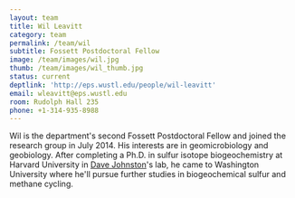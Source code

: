 ```yaml
---
layout: team
title: Wil Leavitt
category: team
permalink: /team/wil
subtitle: Fossett Postdoctoral Fellow
image: /team/images/wil.jpg
thumb: /team/images/wil_thumb.jpg
status: current
deptlink: 'http://eps.wustl.edu/people/wil-leavitt'
email: wleavitt@eps.wustl.edu
room: Rudolph Hall 235
phone: +1-314-935-8988
---
```


Wil is the department's second Fossett Postdoctoral Fellow and joined the research group in July 2014. His interests are in geomicrobiology and geobiology. After completing a Ph.D. in sulfur isotope biogeochemistry at Harvard University in [Dave Johnston](http://johnstonlab.unix.fas.harvard.edu/)'s lab, he came to Washington University where he'll pursue further studies in biogeochemical sulfur and methane cycling.
